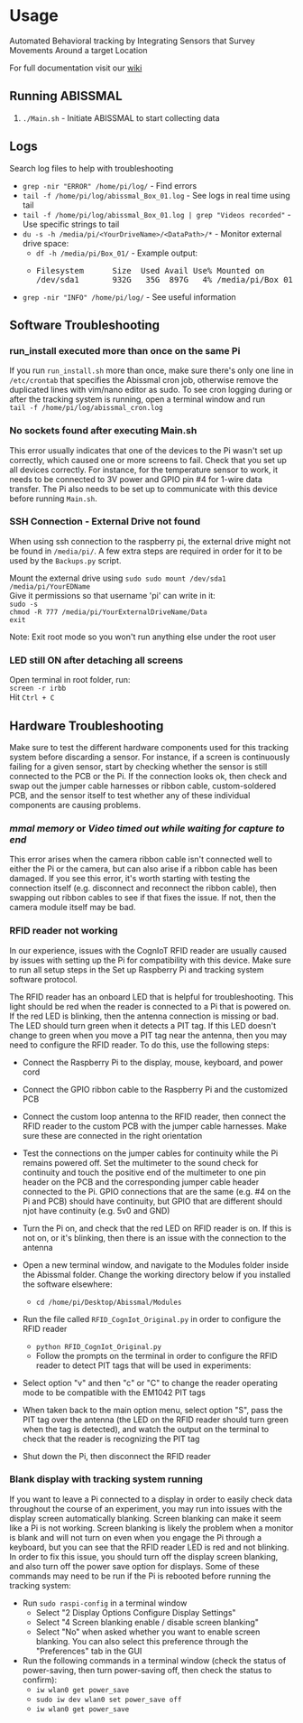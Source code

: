 # Usage

Automated Behavioral tracking by Integrating Sensors that Survey Movements Around a target Location

For full documentation visit our [wiki](https://github.com/lastralab/ABISSMAL/wiki)

## Running ABISSMAL

1. `./Main.sh` - Initiate ABISSMAL to start collecting data

## Logs

Search log files to help with troubleshooting

* `grep -nir "ERROR" /home/pi/log/` - Find errors
* `tail -f /home/pi/log/abissmal_Box_01.log` - See logs in real time using tail
* `tail -f /home/pi/log/abissmal_Box_01.log | grep "Videos recorded"` - Use specific strings to tail
* `du -s -h /media/pi/<YourDriveName>/<DataPath>/*` - Monitor external drive space:
    * `df -h /media/pi/Box_01/` - Example output:
    * <pre class="dark">
      Filesystem      Size  Used Avail Use% Mounted on
      /dev/sda1       932G   35G  897G   4% /media/pi/Box_01</pre>
* `grep -nir "INFO" /home/pi/log/` - See useful information

## Software Troubleshooting

### run_install executed more than once on the same Pi
If you run `run_install.sh` more than once, make sure there's only one line in `/etc/crontab` that specifies the Abissmal cron job, otherwise remove the duplicated lines with vim/nano editor as sudo. To see cron logging during or after the tracking system is running, open a terminal window and run <br />`tail -f /home/pi/log/abissmal_cron.log`

### No sockets found after executing Main.sh
This error usually indicates that one of the devices to the Pi wasn't set up correctly, which caused one or more screens to fail. Check that you set up all devices correctly. For instance, for the temperature sensor to work, it needs to be connected to 3V power and GPIO pin #4 for 1-wire data transfer. The Pi also needs to be set up to communicate with this device before running `Main.sh`.

### SSH Connection - External Drive not found
When using ssh connection to the raspberry pi, the external drive might not be found in `/media/pi/`. A few extra steps are required in order for it to be used by the `Backups.py` script.

Mount the external drive using `sudo sudo mount /dev/sda1 /media/pi/YourEDName`<br />
Give it permissions so that username 'pi' can write in it:<br />
`sudo -s`<br />
`chmod -R 777 /media/pi/YourExternalDriveName/Data` <br />
`exit`<br />

Note: Exit root mode so you won't run anything else under the root user

### LED still ON after detaching all screens
Open terminal in root folder, run:<br />
`screen -r irbb`<br />
Hit `Ctrl + C`

## Hardware Troubleshooting

Make sure to test the different hardware components used for this tracking system before discarding a sensor. For instance, if a screen is continuously failing for a given sensor, start by checking whether the sensor is still connected to the PCB or the Pi. If the connection looks ok, then check and swap out the jumper cable harnesses or ribbon cable, custom-soldered PCB, and the sensor itself to test whether any of these individual components are causing problems.

### _mmal memory_ or _Video timed out while waiting for capture to end_
This error arises when the camera ribbon cable isn't connected well to either the Pi or the camera, but can also arise if a ribbon cable has been damaged. If you see this error, it's worth starting with testing the connection itself (e.g. disconnect and reconnect the ribbon cable), then swapping out ribbon cables to see if that fixes the issue. If not, then the camera module itself may be bad.

### RFID reader not working
In our experience, issues with the CognIoT RFID reader are usually caused by issues with setting up the Pi for compatibility with this device. Make sure to run all setup steps in the Set up Raspberry Pi and tracking system software protocol.

The RFID reader has an onboard LED that is helpful for troubleshooting. This light should be red when the reader is connected to a Pi that is powered on. If the red LED is blinking, then the antenna connection is missing or bad. The LED should turn green when it detects a PIT tag. If this LED doesn't change to green when you move a PIT tag near the antenna, then you may need to configure the RFID reader. To do this, use the following steps:

- Connect the Raspberry Pi to the display, mouse, keyboard, and power cord

- Connect the GPIO ribbon cable to the Raspberry Pi and the customized PCB

- Connect the custom loop antenna to the RFID reader, then connect the RFID reader to the custom PCB with the jumper cable harnesses. Make sure these are connected in the right orientation

- Test the connections on the jumper cables for continuity while the Pi remains powered off. Set the multimeter to the sound check for continuity and touch the positive end of the multimeter to one pin header on the PCB and the corresponding jumper cable header connected to the Pi. GPIO connections that are the same (e.g. #4 on the Pi and PCB) should have continuity, but GPIO that are different should njot have continuity (e.g. 5v0 and GND)

- Turn the Pi on, and check that the red LED on RFID reader is on. If this is not on, or it's blinking, then there is an issue with the connection to the antenna

- Open a new terminal window, and navigate to the Modules folder inside the Abissmal folder. Change the working directory below if you installed the software elsewhere:

    - `cd /home/pi/Desktop/Abissmal/Modules`

- Run the file called `RFID_CognIot_Original.py` in order to configure the RFID reader

    - `python RFID_CognIot_Original.py`
    - Follow the prompts on the terminal in order to configure the RFID reader to detect PIT tags that will be used in experiments:

- Select option "v" and then "c" or "C" to change the reader operating mode to be compatible with the EM1042 PIT tags
- When taken back to the main option menu, select option "S", pass the PIT tag over the antenna (the LED on the RFID reader should turn green when the tag is detected), and watch the output on the terminal to check that the reader is recognizing the PIT tag

- Shut down the Pi, then disconnect the RFID reader

### Blank display with tracking system running

If you want to leave a Pi connected to a display in order to easily check data throughout the course of an experiment, you may run into issues with the display screen automatically blanking. Screen blanking can make it seem like a Pi is not working. Screen blanking is likely the problem when a monitor is blank and will not turn on even when you engage the Pi through a keyboard, but you can see that the RFID reader LED is red and not blinking. In order to fix this issue, you should turn off the display screen blanking, and also turn off the power save option for displays. Some of these commands may need to be run if the Pi is rebooted before running the tracking system:

- Run `sudo raspi-config` in a terminal window
  - Select "2 Display Options Configure Display Settings"
  - Select "4 Screen blanking enable / disable screen blanking" 
  - Select "No" when asked whether you want to enable screen blanking. You can also select this preference through the "Preferences" tab in the GUI
- Run the following commands in a terminal window (check the status of power-saving, then turn power-saving off, then check the status to confirm):
    - `iw wlan0 get power_save`
    - `sudo iw dev wlan0 set power_save off`
    - `iw wlan0 get power_save`
